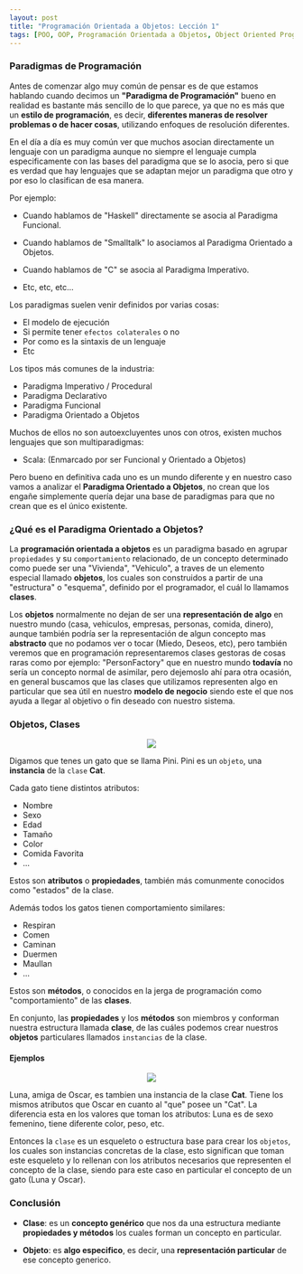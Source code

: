 ```yaml
---
layout: post
title: "Programación Orientada a Objetos: Lección 1"
tags: [POO, OOP, Programación Orientada a Objetos, Object Oriented Programming]
---
```


### Paradigmas de Programación

Antes de comenzar algo muy común de pensar es de que estamos hablando cuando decimos un **"Paradigma de Programación"** bueno en realidad es bastante más sencillo de lo que parece, ya que no es más que un **estilo de programación**, es decir, **diferentes maneras de resolver problemas o de hacer cosas**, utilizando enfoques de resolución diferentes.

En el día a día es muy común ver que muchos asocian directamente un lenguaje con un paradigma aunque no siempre el lenguaje cumpla especificamente con las bases del paradigma que se lo asocia, pero si que es verdad que hay lenguajes que se adaptan mejor un paradigma que otro y por eso lo clasifican de esa manera.

Por ejemplo:

 - Cuando hablamos de "Haskell" directamente se asocia al Paradigma Funcional.

 - Cuando hablamos de "Smalltalk" lo asociamos al Paradigma Orientado a Objetos.

 - Cuando hablamos de "C" se asocia al Paradigma Imperativo.

 - Etc, etc, etc...

Los paradigmas suelen venir definidos por varias cosas:
 - El modelo de ejecución
 - Si permite tener `efectos colaterales` o no
 - Por como es la sintaxis de un lenguaje
 - Etc

Los tipos más comunes de la industria:
 - Paradigma Imperativo / Procedural
 - Paradigma Declarativo
 - Paradigma Funcional
 - Paradigma Orientado a Objetos

Muchos de ellos no son autoexcluyentes unos con otros, existen muchos lenguajes que son multiparadigmas:
 - Scala: (Enmarcado por ser Funcional y Orientado a Objetos)

Pero bueno en definitiva cada uno es un mundo diferente y en nuestro caso vamos a analizar el **Paradigma Orientado a Objetos**, no crean que los engañe simplemente quería dejar una base de paradigmas para que no crean que es el único existente.

### ¿Qué es el Paradigma Orientado a Objetos?

La **programación orientada a objetos** es un paradigma basado en agrupar `propiedades` y su `comportamiento` relacionado,
de un concepto determinado como puede ser una "Vivienda", "Vehiculo", a traves de un elemento especial llamado **objetos**,
los cuales son construidos a partir de una "estructura" o "esquema", definido por el programador, el cuál lo llamamos **clases**.

Los **objetos** normalmente no dejan de ser una **representación de algo** en nuestro mundo (casa, vehiculos, empresas, personas, comida, dinero), aunque también podría ser la representación de algun concepto mas **abstracto** que no podamos ver o tocar (Miedo, Deseos, etc), pero también veremos que en programación representaremos clases gestoras de cosas raras como por ejemplo: "PersonFactory" que en nuestro mundo **todavía** no sería un concepto normal de asimilar, pero dejemoslo ahí para otra ocasión, en general buscamos que  las clases que utilizamos representen algo en particular que sea útil en nuestro **modelo de negocio** siendo este el que nos ayuda a llegar al objetivo o fin deseado con nuestro sistema.

### Objetos, Clases
<p align="center"><img src="https://user-images.githubusercontent.com/22304957/68073515-d8ae2780-fd6f-11e9-8857-c2b5fd9c466f.png"/>
</p>

Digamos que tenes un gato que se llama Pini. Pini es un `objeto`, una **instancia** de la `clase` **Cat**.

Cada gato tiene distintos atributos:

- Nombre
- Sexo
- Edad
- Tamaño
- Color
- Comida Favorita
- ...

Estos son **atributos** o **propiedades**, también más comunmente conocidos como "estados" de la clase.

Además todos los gatos tienen comportamiento similares:

- Respiran
- Comen
- Caminan
- Duermen
- Maullan
- ...

Estos son **métodos**, o conocidos en la jerga de programación como "comportamiento" de las **clases**.

En conjunto, las **propiedades** y los **métodos** son miembros y conforman nuestra estructura llamada **clase**, de las cuáles podemos crear nuestros **objetos** particulares llamados `instancias` de la clase.

#### Ejemplos
<p align="center"><img src="https://user-images.githubusercontent.com/22304957/68073995-d7cbc480-fd74-11e9-8438-e12981734d61.png"/></p>

Luna, amiga de Oscar, es tambien una instancia de la clase **Cat**. Tiene los mismos atributos que Oscar en cuanto al "que" posee un "Cat". La diferencia esta en
los valores que toman los atributos: Luna es de sexo femenino, tiene diferente color, peso, etc.

Entonces la `clase` es un esqueleto o estructura base para crear los `objetos`, los cuales son instancias concretas de la clase,
esto significan que toman este esqueleto y lo rellenan con los atributos necesarios
 que representen el concepto de la clase, siendo para este caso en particular el concepto de un gato (Luna y Oscar).
 
 ### Conclusión
 
 - **Clase**: es un **concepto genérico** que nos da una estructura mediante **propiedades y métodos** los cuales forman un concepto en particular.

 - **Objeto**: es **algo especifico**, es decir, una **representación particular** de ese concepto generico.
